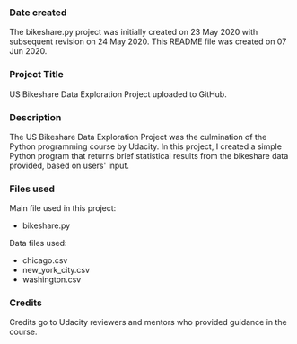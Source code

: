 ### Date created
The bikeshare.py project was initially created on 23 May 2020 with subsequent revision on 24 May 2020.
This README file was created on 07 Jun 2020.

### Project Title
US Bikeshare Data Exploration Project uploaded to GitHub.

### Description
The US Bikeshare Data Exploration Project was the culmination of the Python programming course by Udacity.
In this project, I created a simple Python program that returns brief statistical results from the bikeshare data provided, based on users' input.

### Files used
Main file used in this project:
* bikeshare.py

Data files used:
* chicago.csv
* new_york_city.csv
* washington.csv

### Credits
Credits go to Udacity reviewers and mentors who provided guidance in the course.
